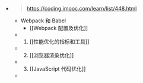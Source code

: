 - > https://coding.imooc.com/learn/list/448.html
	- Webpack 和 Babel
		- [[Webpack 配置及优化]]
	- 1. [[性能优化的指标和工具]]
	- 2. [[浏览器渲染优化]]
	- 3. [[JavaScript 代码优化]]
	-